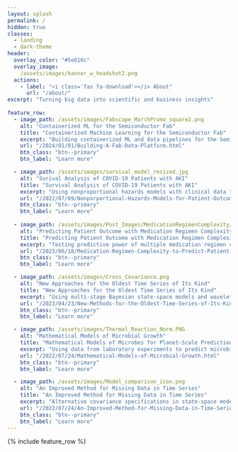 ```yaml
---
layout: splash
permalink: /
hidden: true
classes: 
  - landing
  - dark-theme
header:
  overlay_color: "#5e616c"
  overlay_image: 
    /assets/images/banner_w_headshot2.png
  actions:
    - label: "<i class='fas fa-download'></i> About"
      url: "/about/"
excerpt: "Turning big data into scientific and business insights"
  
feature_row:
  - image_path: /assets/images/Fabscape_MarchPromo_square2.png
    alt: "Containerized ML for the Semiconductor Fab"
    title: "Containerized Machine Learning for the Semiconductor Fab"
    excerpt: "Building containerized ML and data pipelines for the Semiconductor Fab with Fabscape, Docker, GRPC and your favorite machine learning libraries."
    url: "/2024/01/01/Building-A-Fab-Data-Platform.html"
    btn_class: "btn--primary"
    btn_label: "Learn more" 

  - image_path: /assets/images/survival_model_resized.jpg
    alt: "Surival Analysis of COVID-19 Patients with AKI"
    title: "Survival Analysis of COVID-19 Patients with AKI"
    excerpt: "Using nonproportional hazards models with clinical data to predict patient outcome with acute kidney injury (AKI), and inform patient care"
    url: "/2022/07/09/Nonporportional-Hazards-Models-for-Patient-Outcomes.html"
    btn_class: "btn--primary"
    btn_label: "Learn more"
  
  - image_path: /assets/images/Post_Images/MedicationRegimenComplexity/jcm_sensitivity_specificity_mortality.png
    alt: "Predicting Patient Outcome with Medication Regimen Complexity"
    title: "Predicting Patient Outcome with Medication Regimen Complexity"
    excerpt: "Testing predictive power of multiple medication regimen complexity scoring techniques in categorical prediction models of patient outcome"
    url: "/2023/06/18/Medication-Regimen-Complexity-to-Predict-Patient-Outcome.html"
    btn_class: "btn--primary"
    btn_label: "Learn more"  

  - image_path: /assets/images/Cross_Covariance.png
    alt: "New Approaches for the Oldest Time Series of Its Kind"
    title: "New Approaches for the Oldest Time Series of Its Kind"
    excerpt: "Using multi-stage Bayesian state-space models and wavelet analysis to analyze climate patterns on the longest time series of its kind"
    url: "/2023/04/23/New-Methods-for-the-Oldest-Time-Series-of-Its-Kind.html"
    btn_class: "btn--primary"
    btn_label: "Learn more"

  - image_path: /assets/images/Thermal_Reaction_Norm.PNG
    alt: "Mathematical Models of Microbial Growth"
    title: "Mathematical Models of Microbes for Planet-Scale Predictions"
    excerpt: "Using data from laboratory experiments to predict microbial growth rates in future climate scenarios"
    url: "/2022/07/24/Mathematical-Models-of-Microbial-Growth.html"
    btn_class: "btn--primary"
    btn_label: "Learn more"    

  - image_path: /assets/images/Model_comparison_icon.png
    alt: "An Improved Method for Missing Data in Time Series"
    title: "An Improved Method for Missing Data in Time Series"
    excerpt: "Alternative covariance specifications in state-space models to improve imputation accuracy in time series"
    url: "/2022/07/24/An-Improved-Method-for-Missing-Data-in-Time-Series.html"
    btn_class: "btn--primary"
    btn_label: "Learn more" 
---
```


{% include feature_row %}